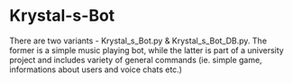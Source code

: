 # Krystal-s-Bot

There are two variants - Krystal_s_Bot.py & Krystal_s_Bot_DB.py. The former is a simple music playing bot, while the latter is part of a university project and includes variety of general commands (ie. simple game, informations about users and voice chats etc.)
